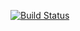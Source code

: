 [![Build Status](https://app.travis-ci.com/nick-dimeglio/ssw567.svg?branch=main)](https://app.travis-ci.com/nick-dimeglio/ssw567)
